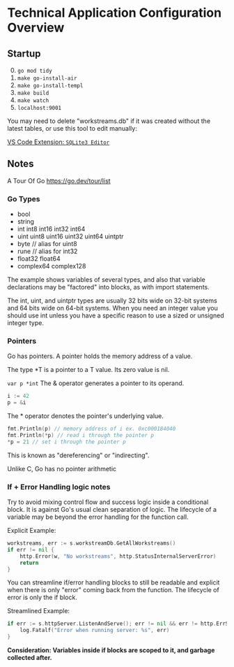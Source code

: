 # Technical Application Configuration Overview

## Startup

0. `go mod tidy`
1. `make go-install-air`
2. `make go-install-templ`
3. `make build`
4. `make watch`
5. `localhost:9001`

You may need to delete "workstreams.db" if it was created without the latest tables, or use this tool to edit manually:

[VS Code Extension: `SQLite3 Editor`](https://marketplace.visualstudio.com/items/?itemName=yy0931.vscode-sqlite3-editor)

## Notes

A Tour Of Go
https://go.dev/tour/list

### Go Types

- bool
- string
- int int8 int16 int32 int64
- uint uint8 uint16 uint32 uint64 uintptr
- byte // alias for uint8
- rune // alias for int32
- float32 float64
- complex64 complex128

The example shows variables of several types, and also that variable declarations may be "factored" into blocks,
as with import statements.

The int, uint, and uintptr types are usually 32 bits wide on 32-bit systems and 64 bits wide on 64-bit systems.
When you need an integer value you should use int unless you have a specific reason to use a sized or unsigned integer type.

### Pointers

Go has pointers. A pointer holds the memory address of a value.

The type \*T is a pointer to a T value. Its zero value is nil.

`var p *int`
The & operator generates a pointer to its operand.

```go
i := 42
p = &i
```

The \* operator denotes the pointer's underlying value.

```go
fmt.Println(p) // memory address of i ex. 0xc000184040
fmt.Println(*p) // read i through the pointer p
*p = 21 // set i through the pointer p
```

This is known as "dereferencing" or "indirecting".

Unlike C, Go has no pointer arithmetic

### If + Error Handling logic notes

Try to avoid mixing control flow and success logic inside a conditional block. It is against Go's usual clean separation of logic. The lifecycle of a variable may be beyond the error handling for the function call.

Explicit Example:

```go
workstreams, err := s.workstreamDb.GetAllWorkstreams()
if err != nil {
    http.Error(w, "No workstreams", http.StatusInternalServerError)
    return
}
```

You can streamline if/error handling blocks to still be readable and explicit when there is only "error" coming back from the function. The lifecycle of error is only the if block.

Streamlined Example:

```go
if err := s.httpServer.ListenAndServe(); err != nil && err != http.ErrServerClosed {
	log.Fatalf("Error when running server: %s", err)
}
```

**Consideration: Variables inside if blocks are scoped to it, and garbage collected after.**
